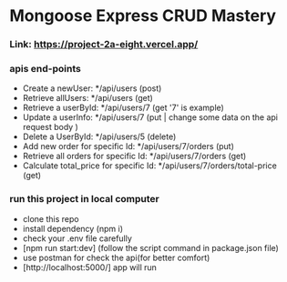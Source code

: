 # Mongoose Express CRUD Mastery

### Link: https://project-2a-eight.vercel.app/

### apis end-points

- Create a newUser: \*/api/users (post)
- Retrieve allUsers: \*/api/users (get)
- Retrieve a userById: \*/api/users/7 (get '7' is example)
- Update a userInfo: \*/api/users/7 (put | change some data on the api request body )
- Delete a UserById: \*/api/users/5 (delete)
- Add new order for specific Id: \*/api/users/7/orders (put)
- Retrieve all orders for specific Id: \*/api/users/7/orders (get)
- Calculate total_price for specific Id: \*/api/users/7/orders/total-price (get)

### run this project in local computer

- clone this repo
- install dependency (npm i)
- check your .env file carefully
- [npm run start:dev] (follow the script command in package.json file)
- use postman for check the api(for better comfort)
- [http://localhost:5000/] app will run
